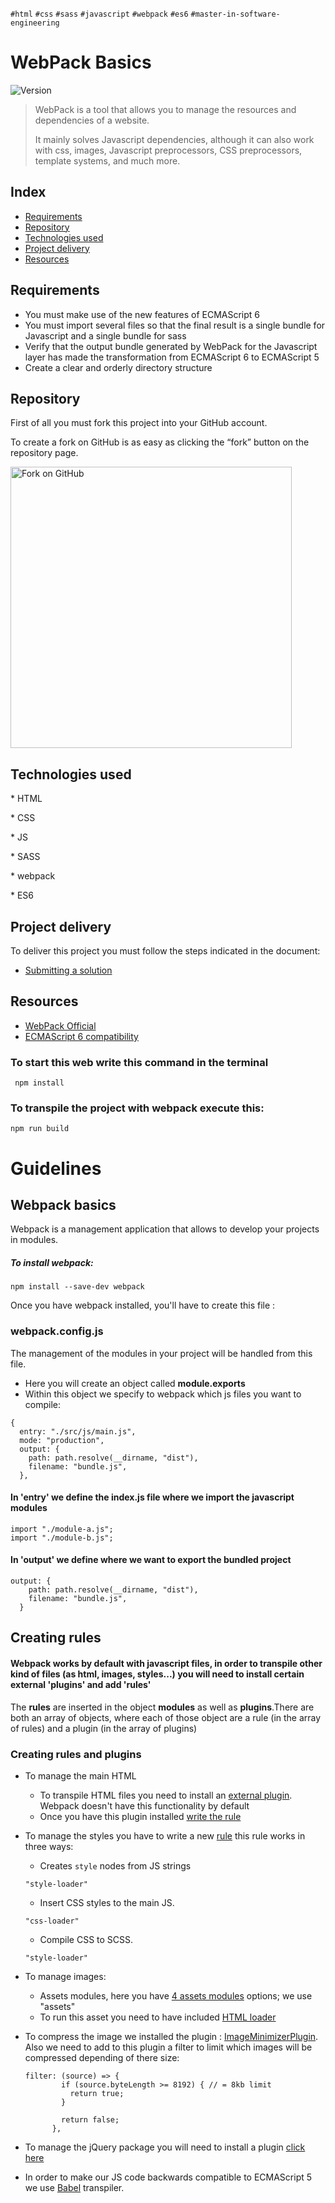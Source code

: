 `#html` `#css` `#sass` `#javascript` `#webpack` `#es6` `#master-in-software-engineering`

# WebPack Basics <!-- omit in toc -->

<p>
  <img alt="Version" src="https://img.shields.io/badge/version-1.0-blue.svg?cacheSeconds=2592000" />
</p>

> WebPack is a tool that allows you to manage the resources and dependencies of a website. 
>
> It mainly solves Javascript dependencies, although it can also work with css, images, Javascript preprocessors, CSS preprocessors, template systems, and much more.

## Index <!-- omit in toc -->

- [Requirements](#requirements)
- [Repository](#repository)
- [Technologies used](#technologies-used)
- [Project delivery](#project-delivery)
- [Resources](#resources)

## Requirements

- You must make use of the new features of ECMAScript 6
- You must import several files so that the final result is a single bundle for Javascript and a single bundle for sass
- Verify that the output bundle generated by WebPack for the Javascript layer has made the transformation from ECMAScript 6 to ECMAScript 5
- Create a clear and orderly directory structure


## Repository

First of all you must fork this project into your GitHub account.

To create a fork on GitHub is as easy as clicking the “fork” button on the repository page.

<img src="https://docs.github.com/assets/images/help/repository/fork_button.jpg" alt="Fork on GitHub" width='450'>

## Technologies used

\* HTML

\* CSS

\* JS

\* SASS

\* webpack

\* ES6

## Project delivery

To deliver this project you must follow the steps indicated in the document:

- [Submitting a solution](https://www.notion.so/Submitting-a-solution-524dab1a71dd4b96903f26385e24cdb6)

## Resources


- [WebPack Official](https://webpack.js.org/)
- [ECMAScript 6 compatibility](https://kangax.github.io/compat-table/es6/)




### To start this web write this command in the terminal

````
 npm install

````
 
### To transpile the project with webpack execute this:

````
npm run build

````





# Guidelines




## Webpack basics
Webpack is a management application that allows to develop your projects in modules.
##### To install webpack:
````
npm install --save-dev webpack
````
Once you have webpack installed, you'll have to create this file : 

### webpack.config.js

The management of the modules in your project will be handled from this file.

- Here you will create an object called <b>module.exports</b>
- Within this object we specify to webpack which js files you want to compile:

`````
{
  entry: "./src/js/main.js",
  mode: "production",
  output: {
    path: path.resolve(__dirname, "dist"),
    filename: "bundle.js",
  },
`````
#### In 'entry' we define the index.js file where we import the javascript modules

````
import "./module-a.js";
import "./module-b.js";
````

#### In 'output' we define where we want to export the bundled project
````
output: {
    path: path.resolve(__dirname, "dist"),
    filename: "bundle.js",
  }
````
## Creating rules

#### Webpack works by default with javascript files, in order to transpile other kind of files (as html, images, styles...) you will need to install certain external 'plugins' and add 'rules' 

The <b>rules</b> are inserted in the object <b>modules</b> as well as <b>plugins</b>.There are both an array of objects, where each of those object are a rule (in the array of rules) and a plugin (in the array of plugins)


### Creating rules and plugins


- To manage the main HTML 
  - To transpile HTML files you need to install an [external plugin](https://webpack.js.org/plugins/html-webpack-plugin/).
  Webpack doesn't have this functionality by default 
  - Once you have this plugin installed [write the rule](https://webpack.js.org/loaders/html-loader/)

- To manage the styles you have to write a new [rule](https://webpack.js.org/loaders/sass-loader/)
  this rule works in three ways:
  - Creates `style` nodes from JS strings
  ````
  "style-loader"
  ````
  - Insert CSS styles to the main JS.
   ````
  "css-loader"
  ````
  - Compile CSS to SCSS.
   ````
  "style-loader"
  ````


- To manage images: 
  - Assets modules, here you have [4 assets modules](https://webpack.js.org/guides/asset-modules/)
  options; we use "assets"
  - To run this asset you need to have included [HTML loader](https://webpack.js.org/loaders/html-loader/)


- To compress the image we installed the plugin :
  [ImageMinimizerPlugin](https://webpack.js.org/plugins/image-minimizer-webpack-plugin/).
  Also we need to add to this plugin a filter to limit which images will be compressed depending of there size:
  ````
  filter: (source) => {
          if (source.byteLength >= 8192) { // = 8kb limit
            return true;
          }

          return false;
        },
  ````
    
- To manage the jQuery package you will need to install a plugin [click here](https://webpack.js.org/plugins/provide-plugin/)

- In order to make our JS code backwards compatible to ECMAScript 5 we use [Babel](https://webpack.js.org/loaders/babel-loader/) transpiler.


 
